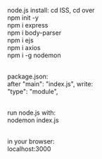 node.js install: cd ISS, cd over <br>
npm init -y <br>
npm i express <br>
npm i body-parser <br>
npm i ejs <br>
npm i axios <br>
npm i -g nodemon <br> <br>


package.json: <br>
after "main": "index.js", write: <br> 
"type": "module", <br> <br>


run node.js with: <br>
nodemon index.js <br> <br>

in your browser: <br>
localhost:3000
